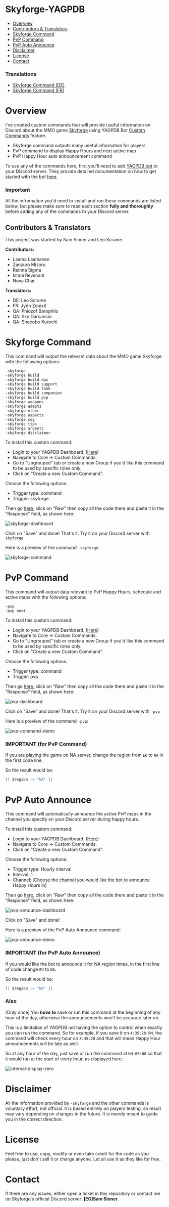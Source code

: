 # Skyforge-YAGPDB
- [Overview](#overview)
- [Contributors & Translators](#contributors--translators)
- [Skyforge Command](#skyforge-command)
- [PvP Command](#pvp-command)
- [PvP Auto Announce](#pvp-auto-announce)
- [Disclaimer](#disclaimer)
- [License](#license)
- [Contact](#contact)

### Translations
- [Skyforge Command (DE)](https://github.com/Samillion/skyforge-yagpdb/tree/main/translations#skyforge-de-command)
- [Skyforge Command (FR)](https://github.com/Samillion/skyforge-yagpdb/tree/main/translations#skyforge-fr-command)

# Overview
I've created custom commands that will provide useful information on Discord about the MMO game [Skyforge](https://sf.my.games/en) using YAGPDB Bot [Custom Commands](https://docs.yagpdb.xyz/commands/custom-commands) feature.

- Skyforge command outputs many useful information for players
- PvP command to display Happy Hours and next active map
- PvP Happy Hour auto announcement command

To use any of the commands here, first you'll need to add [YAGPDB bot](https://yagpdb.xyz/) to your Discord server. They provide detailed documentation on how to get started with the bot [here](https://docs.yagpdb.xyz/getting-started).

### Important
All the infromation you'd need to install and run these commands are listed below, but please make sure to read each section **fully and thoroughly** before adding any of the commands to your Discord server.

## Contributors & Translators
This project was started by Sam Sinner and Leo Scrame.

**Contributors:**
- Laama Laamanen
- Zanzuro Mizoru
- Reinna Sigma
- Istani Revenant
- Nova Char

**Translators:**
- DE: Leo Scrame
- FR: Jynn Zemxil
- QA: Phiozof Barophilo
- QA: Sky Darcancia
- QA: Shocobo Kurochi

# Skyforge Command
This command will output the relevant data about the MMO game Skyforge with the following options:
```
-skyforge
-skyforge build
-skyforge build dps
-skyforge build support
-skyforge build tank
-skyforge build companion
-skyforge build pvp
-skyforge weapons
-skyforge adepts
-skyforge ether
-skyforge aspects
-skyforge cog
-skyforge tips
-skyforge argents
-skyforge disclaimer
```

To install this custom command:
- Login to your YAGPDB Dashboard. ([Here](https://yagpdb.xyz/manage))
- Navigate to Core -> Custom Commands.
- Go to "Ungrouped" tab or create a new Group if you'd like this command to be used by specific roles only.
- Click on "Create a new Custom Command".

Choose the following options:
- Trigger type: command
- Trigger: skyforge

Then go [here](https://github.com/Samillion/skyforge-yagpdb/blob/main/skyforge-command.go), click on "Raw" then copy all the code there and paste it in the "Response" field, as shown here:

![skyforge-dashboard](https://i.imgur.com/HXHfqQE.jpeg)

Click on "Save" and done! That's it. Try it on your Discord server with `-skyforge`

Here is a preview of the command `-skyforge`:

![skyforge-command](https://i.imgur.com/zZS1y2P.jpeg)

# PvP Command
This command will output data relevant to PvP Happy Hours, schedule and active maps with the following options:
```
-pvp
-pvp next
```

To install this custom command:
- Login to your YAGPDB Dashboard. ([Here](https://yagpdb.xyz/manage))
- Navigate to Core -> Custom Commands.
- Go to "Ungrouped" tab or create a new Group if you'd like this command to be used by specific roles only.
- Click on "Create a new Custom Command".

Choose the following options:
- Trigger type: command
- Trigger: pvp

Then go [here](https://github.com/Samillion/skyforge-yagpdb/blob/main/pvp-command.go), click on "Raw" then copy all the code there and paste it in the "Response" field, as shown here:

![pvp-dashboard](https://i.imgur.com/l9LilzK.jpeg)

Click on "Save" and done! That's it. Try it on your Discord server with `-pvp`

Here is a preview of the command `-pvp`:

![pvp-command-demo](https://i.imgur.com/RH6xfaA.jpeg)

### IMPORTANT (for PvP Command)
If you are playing the game on NA server, change the region from `EU` to `NA` in the first code line.

So the result would be:
```go
{{ $region := "NA" }}
```

# PvP Auto Announce
This command will automatically announce the active PvP maps in the channel you specify on your Discord server during happy hours.

To install this custom command:
- Login to your YAGPDB Dashboard. ([Here](https://yagpdb.xyz/manage))
- Navigate to Core -> Custom Commands.
- Click on "Create a new Custom Command".

Choose the following options:
- Trigger type: Hourly interval
- Interval: 1
- Channel: [Choose the channel you would like the bot to announce Happy Hours in]

Then go [here](https://github.com/Samillion/skyforge-yagpdb/blob/main/pvp-announce-interval.go), click on "Raw" then copy all the code there and paste it in the "Response" field, as shown here:

![pvp-announce-dashboard](https://i.imgur.com/eALjoFD.jpeg)

Click on "Save" and done!

Here is a preview of the PvP Auto Announce command:

![pvp-announce-demo](https://i.imgur.com/s9MASbH.jpeg)

### IMPORTANT (for PvP Auto Announce)
If you would like the bot to announce it for NA region times, in the first line of code change `EU` to `NA`.

So the result would be:
```go
{{ $region := "NA" }}
```

### Also
[Only once] You ***have to*** save or run this command at the beginning of any hour of the day, otherwise the announcements won't be accurate later on.

This is a limitation of YAGPDB not having the option to control when exactly you can run the command. So for example, if you save it on `4:35:20 PM`, the command will check every hour on `X:35:20` and that will mean Happy Hour announcements will be late as well.

So at any hour of the day, just save or run the command at `HH:00:00` so that it would run at the start of every hour, as displayed here:

![interval-display-zero](https://i.imgur.com/OcRsrFu.jpeg)

# Disclaimer
All the information provided by `-skyforge` and the other commands is voluntary effort, not official. It is based entirely on players testing, so result may vary depending on changes in the future. It is merely meant to guide you in the correct direction.

# License
Feel free to use, copy, modify or even take credit for the code as you please, just don't sell it or charge anyone. Let all use it as they like for free.

# Contact
If there are any issues, either open a ticket in this repository or contact me on Skyforge's official Discord server: **[EG]Sam Sinner**.

